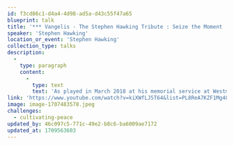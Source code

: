 ```yaml
---
id: f3cd86c1-d4a4-4d98-ad5a-d43c55f47a65
blueprint: talk
title: '*** Vangelis - The Stephen Hawking Tribute : Seize the Moment  (six-minute video)'
speaker: 'Stephen Hawking'
location_or_event: 'Stephen Hawking'
collection_type: talks
description:
  -
    type: paragraph
    content:
      -
        type: text
        text: 'As played in March 2018 at his memorial service at Westminster Abbey, in the garden, and simultaneously transmitted into space, here is Professor Stephen Hawking‘s recorded wish for each of us to become global citizens.'
link: 'https://www.youtube.com/watch?v=kiXWfLJ5T64&list=PL8ReA7KZF1Mg48CKRoh-UpHoIC0IdyzGa'
image: image-1707483578.jpeg
challenges:
  - cultivating-peace
updated_by: 46c097c5-771c-49e2-b8c6-ba6009ae7172
updated_at: 1709563603
---
```


